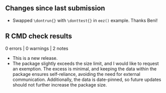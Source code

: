 ## Changes since last submission

* Swapped `\dontrun{}` with `\donttest{}` in `eez()` example. Thanks Beni!

## R CMD check results

0 errors | 0 warnings | 2 notes

* This is a new release.
* The package slightly exceeds the size limit, and I would like to request an
exemption. The excess is minimal, and keeping the data within the package
ensures self-reliance, avoiding the need for external communication.
Additionally, the data is date-pinned, so future updates should not further
increase the package size.
